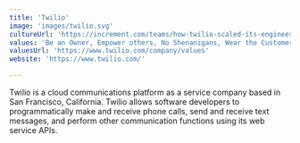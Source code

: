 ```yaml
---
title: 'Twilio'
image: 'images/twilio.svg'
cultureUrl: 'https://increment.com/teams/how-twilio-scaled-its-engineering-structure/'
values: 'Be an Owner, Empower others, No Shenanigans, Wear the Customer’s Shoes, Write it down, Ruthlessly prioritize, Be bold, Be inclusive, Draw the owl, Don’t settle'
valuesUrl: 'https://www.twilio.com/company/values'
website: 'https://www.twilio.com/'

---
```


Twilio is a cloud communications platform as a service company based in San Francisco, California. Twilio allows software developers to programmatically make and receive phone calls, send and receive text messages, and perform other communication functions using its web service APIs.


